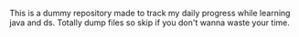 




This is a dummy repository made to track my daily progress while learning java and ds. Totally dump files so skip if you don't wanna waste your time.
